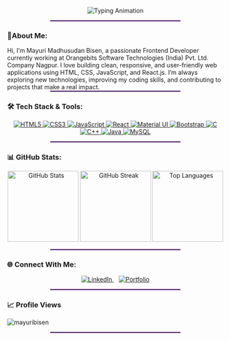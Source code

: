 <p align="center">
<img src="https://readme-typing-svg.demolab.com?font=Poppins&weight=600&size=28&duration=2000&pause=800&color=9B59B6&center=true&vCenter=true&width=800&lines=%F0%9F%91%8B+Hii,+I'm+Mayuri+Bisen;A+Passionate+Frontend+Developer+%F0%9F%92%BB;I+Love+Building+Clean+and+Responsive+Websites+%F0%9F%8C%90;Currently+Learning+JavaScript+and+React+%F0%9F%A7%A0;Let's+Code+Something+Amazing+Together+%F0%9F%9A%80" alt="Typing Animation" />
</p>
<hr style="width:60%;margin:auto;border:1px solid #9B59B6;"> 
<h3 align="left"> 🌟About Me: </h3>
Hi, I’m Mayuri Madhusudan Bisen, a passionate Frontend Developer currently working at Orangebits Software Technologies (India) Pvt. Ltd. Company Nagpur. 
I love building clean, responsive, and user-friendly web applications using HTML, CSS, JavaScript, and React.js.
I’m always exploring new technologies, improving my coding skills, and contributing to projects that make a real impact.
<hr style="width:60%;margin:auto;border:1px solid #9B59B6;"> 

<h3 align="left">🛠️ Tech Stack & Tools:</h3>

<p align="center">
  <a href="https://www.w3.org/html/" target="_blank">
    <img src="https://img.shields.io/badge/HTML5-E34F26?style=for-the-badge&logo=html5&logoColor=white" alt="HTML5" />
  </a>
  <a href="https://www.w3schools.com/css/" target="_blank">
    <img src="https://img.shields.io/badge/CSS3-1572B6?style=for-the-badge&logo=css3&logoColor=white" alt="CSS3" />
  </a>
  <a href="https://developer.mozilla.org/en-US/docs/Web/JavaScript" target="_blank">
    <img src="https://img.shields.io/badge/JavaScript-F7DF1E?style=for-the-badge&logo=javascript&logoColor=black" alt="JavaScript" />
  </a>
  <a href="https://reactjs.org" target="_blank">
    <img src="https://img.shields.io/badge/React-61DAFB?style=for-the-badge&logo=react&logoColor=black" alt="React" />
  </a>
  <a href="https://mui.com/" target="_blank">
    <img src="https://img.shields.io/badge/Material%20UI-007FFF?style=for-the-badge&logo=mui&logoColor=white" alt="Material UI" />
  </a>
  <a href="https://getbootstrap.com" target="_blank">
    <img src="https://img.shields.io/badge/Bootstrap-7952B3?style=for-the-badge&logo=bootstrap&logoColor=white" alt="Bootstrap" />
  </a>
  <a href="https://www.cprogramming.com/" target="_blank">
    <img src="https://img.shields.io/badge/C-00599C?style=for-the-badge&logo=c&logoColor=white" alt="C" />
  </a>
  <a href="https://www.w3schools.com/cpp/" target="_blank">
    <img src="https://img.shields.io/badge/C++-00599C?style=for-the-badge&logo=c%2B%2B&logoColor=white" alt="C++" />
  </a>
  <a href="https://www.java.com" target="_blank">
    <img src="https://img.shields.io/badge/Java-007396?style=for-the-badge&logo=java&logoColor=white" alt="Java" />
  </a>
  <a href="https://www.mysql.com/" target="_blank">
    <img src="https://img.shields.io/badge/MySQL-4479A1?style=for-the-badge&logo=mysql&logoColor=white" alt="MySQL" />
  </a>
</p>
 
<hr style="width:60%;margin:auto;border:1px solid #9B59B6;"> 

<h3 align="left">📊 GitHub Stats:</h3>
<p align="center" >
  <img src="https://github-readme-stats.vercel.app/api?username=mayuribisen&show_icons=true&locale=en&theme=tokyonight" alt="GitHub Stats" height="165"/> 
  <img src="https://github-readme-streak-stats.herokuapp.com?user=mayuribisen&theme=tokyonight&hide_border=false" alt="GitHub Streak" height="165"/>
  <img src="https://github-readme-stats.vercel.app/api/top-langs?username=mayuribisen&show_icons=true&locale=en&layout=compact&theme=tokyonight" alt="Top Languages" height="165"/>
</p>
<hr style="width:60%;margin:auto;border:1px solid #9B59B6;">
<h3 align="left"> 🌐 Connect With Me:</h3>
<p align="center">
  <a href="https://linkedin.com/in/mayuri-bisen" target="_blank">
    <img src="https://img.shields.io/badge/LinkedIn-%230A66C2.svg?&style=for-the-badge&logo=linkedin&logoColor=white" alt="LinkedIn"/>
  </a>
  &nbsp;&nbsp;
  <a href="https://mayuribisen.vercel.app/" target="_blank">
    <img src="https://img.shields.io/badge/Portfolio-%239B59B6.svg?&style=for-the-badge&logo=firefox&logoColor=white" alt="Portfolio"/>
  </a>
</p>

<hr style="width:60%;margin:auto;border:1px solid #9B59B6;"> 
<h3 align="left">📈 Profile Views</h3>
<p align="left"> <img src="https://komarev.com/ghpvc/?username=mayuribisen&label=Profile%20views&color=0e75b6&style=flat" alt="mayuribisen" /> </p> 

<hr style="width:60%;margin:auto;border:1px solid #9B59B6;"> 

